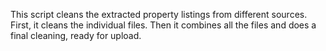 This script cleans the extracted property listings from different sources.
First, it cleans the individual files.
Then it combines all the files and does a final cleaning, ready for upload.